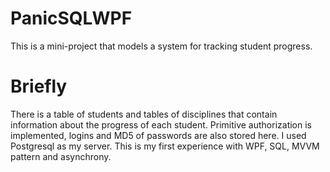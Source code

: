 # PanicSQLWPF
This is a mini-project that models a system for tracking student progress. 
# Briefly
There is a table of students and tables of disciplines that contain information about the progress of each student. Primitive authorization is implemented, logins and MD5 of passwords are also stored here. I used Postgresql as my server.
This is my first experience with WPF, SQL, MVVM pattern and asynchrony.
